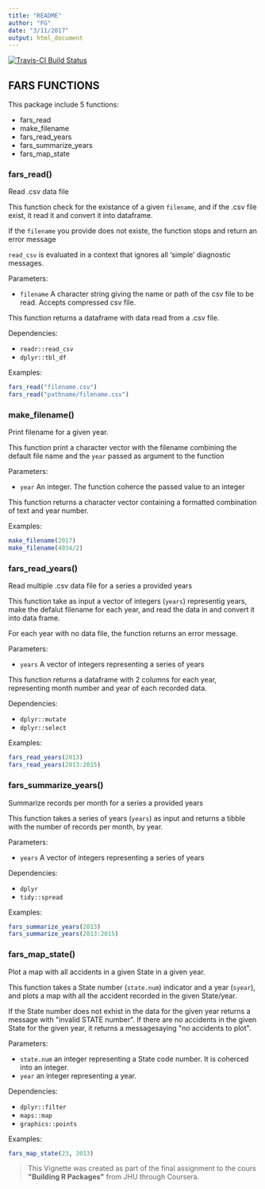 ```yaml
---
title: "README"
author: "FG"
date: "3/11/2017"
output: html_document
---
```


[![Travis-CI Build Status](https://travis-ci.org/frenkg/courserafarsfg1.svg?branch=master)](https://travis-ci.org/frenkg/courserafarsfg1)

## FARS FUNCTIONS

This package include 5 functions:

* fars_read
* make_filename
* fars_read_years
* fars_summarize_years
* fars_map_state



### fars_read()

Read .csv data file

This function check for the existance of a given `filename`, and if the .csv file exist,
it read it and convert it into dataframe.

If the `filename` you provide does not existe, the function stops and return an error message

`read_csv` is evaluated in a context that ignores all ‘simple’ diagnostic messages.

Parameters:

 * `filename` A character string giving the name or path of the csv file to be read. Accepts compressed csv file.


This function returns a dataframe with data read from a .csv file.

Dependencies:

* `readr::read_csv`
* `dplyr::tbl_df`

Examples:

```r
fars_read("filename.csv")
fars_read("pathname/filename.csv")
```


### make_filename()

Print filename for a given year.

This function print a character vector with the filename combining the default file name and the `year` passed as argument to the function

Parameters: 

* `year` An integer. The function coherce the passed value to an integer


This function returns a character vector containing a formatted combination of text and year number.

Examples:

```r
make_filename(2017)
make_filename(4034/2)
```


### fars_read_years()

Read multiple .csv data file for a series a provided years

This function take as input a vector of integers (`years`) representig years, make the
defalut filename for each year, and read the data in and convert it into data frame.

For each year with no data file, the function returns an error message.

Parameters:

* `years` A vector of integers representing a series of years

This function returns a dataframe with 2 columns for each year, representing
month number and year of each recorded data.

Dependencies:

* `dplyr::mutate`
* `dplyr::select`

Examples:

```r
fars_read_years(2013)
fars_read_years(2013:2015)
```


### fars_summarize_years()

Summarize records per month for a series a provided years

This function takes a series of years (`years`) as input and returns a tibble with
the number of records per month, by year.

Parameters:

* `years` A vector of integers representing a series of years

Dependencies:

* `dplyr`
* `tidy::spread`

Examples:

```r
fars_summarize_years(2013)
fars_summarize_years(2013:2015)
```



### fars_map_state()

Plot a map with all accidents in a given State in a given year.

This function takes a State number (`state.num`) indicator and a year (`syear`), and plots a map with all the accident recorded in the given State/year.

If the State number does not exhist in the data for the given year returns a message with "invalid STATE number".
If there are no accidents in the given State for the given year, it returns a messagesaying "no accidents to plot".

Parameters:

* `state.num` an integer representing a State code number. It is coherced into an integer.
* `year` an integer representing a year.


Dependencies:

* `dplyr::filter`
* `maps::map`
* `graphics::points`

Examples:

```r
fars_map_state(23, 2013)
```




> This Vignette was created as part of the final assignment to the cours **"Building R Packages"** from JHU through Coursera.


